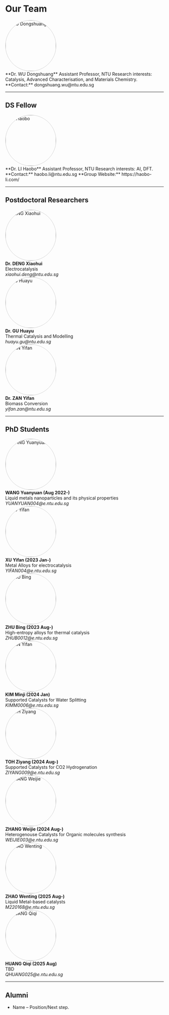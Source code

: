 # Our Team
<div class="person-card">
  <img src="assets/people/deng.jpg" alt="WU Dongshuang" width="160" style="border-radius: 50%; border: 1px solid #ccc;"><br>
**Dr. WU Dongshuang**  
Assistant Professor, NTU  
Research interests: Catalysis, Advanced Characterisation, and Materials Chemistry.  
**Contact:** dongshuang.wu@ntu.edu.sg


---
## DS Fellow
<div class="person-card">
  <img src="assets/people/deng.jpg" alt="LI Haobo" width="160" style="border-radius: 50%; border: 1px solid #ccc;"><br>
**Dr. LI Haobo**  
Assistant Professor, NTU  
Research interests: AI, DFT.  
**Contact:** haobo.li@ntu.edu.sg  
**Group Website:** https://haobo-li.com/

---
## Postdoctoral Researchers
<div class="person-card">
  <img src="assets/people/deng.jpg" alt="DENG Xiaohui" width="160" style="border-radius: 50%; border: 1px solid #ccc;"><br>
  <strong>Dr. DENG Xiaohui</strong><br>
  Electrocatalysis<br>
  <em>xiaohui.deng@ntu.edu.sg</em>
</div>

<div class="person-card">
  <img src="assets/people/gu.jpg" alt="GU Huayu" width="160" style="border-radius: 50%; border: 1px solid #ccc;"><br>
  <strong>Dr. GU Huayu</strong><br>
  Thermal Catalysis and Modelling<br>
  <em>huayu.gu@ntu.edu.sg</em>
</div>

<div class="person-card">
  <img src="assets/people/zan.jpg" alt="ZAN Yifan" width="160" style="border-radius: 50%; border: 1px solid #ccc;"><br>
  <strong>Dr. ZAN Yifan</strong><br>
  Biomass Conversion<br>
  <em>yifan.zan@ntu.edu.sg</em>
</div>

---
 
## PhD Students
<div class="person-card">
  <img src="assets/people/zan.jpg" alt="WANG Yuanyuan" width="160" style="border-radius: 50%; border: 1px solid #ccc;"><br>
  <strong>WANG Yuanyuan (Aug 2022-)</strong><br>
  Liquid metals nanoparticles and its physical properties<br>
  <em>YUANYUAN004@e.ntu.edu.sg</em>
</div>

<div class="person-card">
  <img src="assets/people/zan.jpg" alt="XU Yifan" width="160" style="border-radius: 50%; border: 1px solid #ccc;"><br>
  <strong>XU Yifan (2023 Jan-)</strong><br>
  Metal Alloys for electrocatalysis<br>
  <em>YIFAN004@e.ntu.edu.sg</em>
</div>

<div class="person-card">
  <img src="assets/people/zan.jpg" alt="ZHU Bing" width="160" style="border-radius: 50%; border: 1px solid #ccc;"><br>
  <strong>ZHU Bing (2023 Aug-)</strong><br>
  High-entropy alloys for thermal catalysis<br>
  <em>ZHUB0012@e.ntu.edu.sg</em>
</div>

<div class="person-card">
  <img src="assets/people/zan.jpg" alt="ZAN Yifan" width="160" style="border-radius: 50%; border: 1px solid #ccc;"><br>
  <strong>KIM Minji (2024 Jan)</strong><br>
  Supported Catalysts for Water Splitting<br>
  <em>KIMM0006@e.ntu.edu.sg</em>
</div>

<div class="person-card">
  <img src="assets/people/zan.jpg" alt="TOH Ziyang" width="160" style="border-radius: 50%; border: 1px solid #ccc;"><br>
  <strong>TOH Ziyang (2024 Aug-)</strong><br>
  Supported Catalysts for CO2 Hydrogenation<br>
  <em>ZIYANG009@e.ntu.edu.sg</em>
</div>

<div class="person-card">
  <img src="assets/people/zan.jpg" alt="ZHANG Weijie" width="160" style="border-radius: 50%; border: 1px solid #ccc;"><br>
  <strong>ZHANG Weijie (2024 Aug-)</strong><br>
 Heterogenouse Catalysts for Organic molecules synthesis<br>
  <em>WEIJIE003@e.ntu.edu.sg</em>
</div>

<div class="person-card">
  <img src="assets/people/zan.jpg" alt="ZHAO Wenting" width="160" style="border-radius: 50%; border: 1px solid #ccc;"><br>
  <strong>ZHAO Wenting (2025 Aug-)</strong><br>
 Liquid Metal-based catalysts<br>
  <em>M220168@e.ntu.edu.sg</em>
</div>

<div class="person-card">
  <img src="assets/people/zan.jpg" alt="HUANG Qiqi" width="160" style="border-radius: 50%; border: 1px solid #ccc;"><br>
  <strong>HUANG Qiqi (2025 Aug)</strong><br>
  TBD<br>
  <em>QHUANG025@e.ntu.edu.sg</em>
</div>



---

## Alumni
- Name – Position/Next step.
